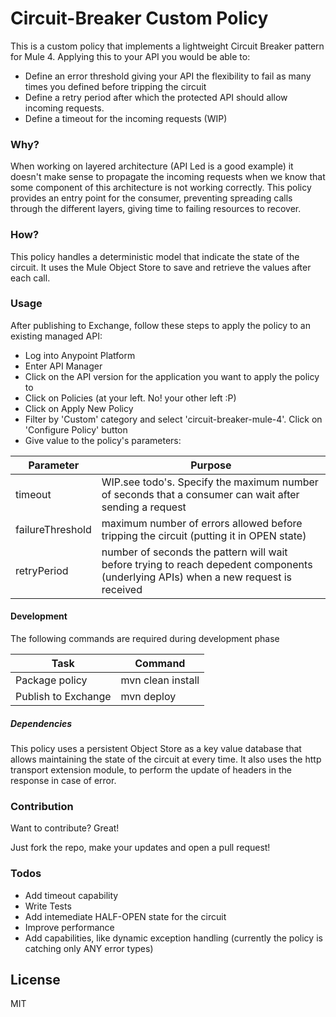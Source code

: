 # Circuit-Breaker Custom Policy

This is a custom policy that implements a lightweight Circuit Breaker pattern for Mule 4. Applying this to your API you would be able to:

  - Define an error threshold giving your API the flexibility to fail as many times you defined before tripping the circuit
  - Define a retry period after which the protected API should allow incoming requests.
  - Define a timeout for the incoming requests (WIP)

### Why?
When working on layered architecture (API Led is a good example) it doesn't make sense to propagate the incoming requests when we know that some component of this architecture is not working correctly. This policy provides an entry point for the consumer, preventing spreading calls through the different layers, giving time to failing resources to recover.

### How?
This policy handles a deterministic model that indicate the state of the circuit. It uses the Mule Object Store to save and retrieve the values after each call.


### Usage
After publishing to Exchange, follow these steps to apply the policy to an existing managed API:

* Log into Anypoint Platform
* Enter API Manager
* Click on the API version for the application you want to apply the policy to
* Click on Policies (at your left. No! your other left :P)
* Click on Apply New Policy
* Filter by 'Custom' category and select 'circuit-breaker-mule-4'. Click on 'Configure Policy' button
* Give value to the policy's parameters:

| Parameter | Purpose |
| ------ | ------ |
| timeout| WIP.see todo's. Specify the maximum number of seconds that a consumer can wait after sending a request|
| failureThreshold | maximum number of errors allowed before tripping the circuit (putting it in OPEN state) |
| retryPeriod | number of seconds the pattern will wait before trying to reach depedent components (underlying APIs) when a new request is received |

#### Development

The following commands are required during development phase

| Task | Command |
| ------ | ------ |
| Package policy| mvn clean install |
| Publish to Exchange | mvn deploy |

##### Dependencies
This policy uses a persistent Object Store as a key value database that allows maintaining the state of the circuit at every time. It also uses the http transport extension module, to perform the update of headers in the response in case of error.


### Contribution

Want to contribute? Great!

Just fork the repo, make your updates and open a pull request!

### Todos
 - Add timeout capability
 - Write Tests
 - Add intemediate HALF-OPEN state for the circuit
 - Improve performance
 - Add capabilities, like dynamic exception handling (currently the policy is catching only ANY error types)

License
----
MIT